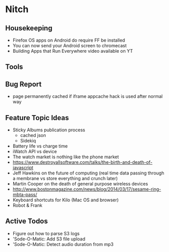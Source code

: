 Nitch
=====

## Housekeeping

* Firefox OS apps on Android do require FF be installed
* You can now send your Android screen to chromecast
* Building Apps that Run Everywhere video available on YT

## Tools

## Bug Report

* page permanently cached if iframe appcache hack is used after normal way

## Feature Topic Ideas

* Sticky Albums publication process
    * cached json
    * Sidekiq
* Battery life vs charge time
* iWatch API vs device
* The watch market is nothing like the phone market
* https://www.destroyallsoftware.com/talks/the-birth-and-death-of-javascript
* Jeff Hawkins on the future of computing (real time data passing through a membrane vs store everything and crunch later)
* Martin Cooper on the death of general purpose wireless devices
* http://www.bostonmagazine.com/news/blog/2014/03/17/sesame-ring-mbta-pass/
* Keyboard shortcuts for Kilo (Mac OS and browser)
* Robot & Frank

## Active Todos

* Figure out how to parse S3 logs
* 'Sode-O-Matic: Add S3 file upload
* 'Sode-O-Matic: Detect audio duration from mp3

